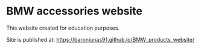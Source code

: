 # BMW accessories website

This website created for education purposes.

Site is published at: 
https://baroniunas91.github.io/BMW_products_website/
